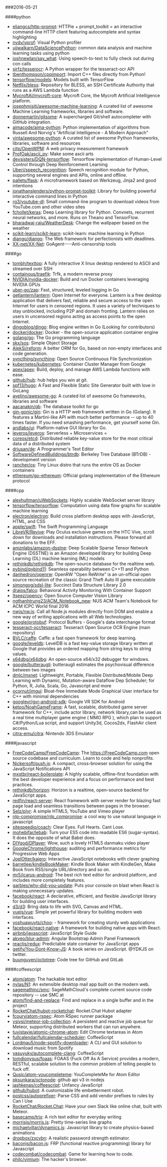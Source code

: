 ###2016-05-21

####python
* [eliangcs/http-prompt](https://github.com/eliangcs/http-prompt): HTTPie + prompt_toolkit = an interactive command-line HTTP client featuring autocomplete and syntax highlighting
* [nvdv/vprof](https://github.com/nvdv/vprof): Visual Python profiler
* [ujjwalkarn/DataSciencePython](https://github.com/ujjwalkarn/DataSciencePython): common data analysis and machine learning tasks using python
* [joshnewlan/say_what](https://github.com/joshnewlan/say_what): Using speech-to-text to fully check out during con calls
* [sirfz/tesserocr](https://github.com/sirfz/tesserocr): A Python wrapper for the tesseract-ocr API
* [tbenthompson/cppimport](https://github.com/tbenthompson/cppimport): Import C++ files directly from Python!
* [tensorflow/models](https://github.com/tensorflow/models): Models built with TensorFlow
* [Netflix/bless](https://github.com/Netflix/bless): Repository for BLESS, an SSH Certificate Authority that runs as a AWS Lambda function
* [MycroftAI/mycroft-core](https://github.com/MycroftAI/mycroft-core): Mycroft Core, the Mycroft Artificial Intelligence platform.
* [josephmisiti/awesome-machine-learning](https://github.com/josephmisiti/awesome-machine-learning): A curated list of awesome Machine Learning frameworks, libraries and software.
* [donnemartin/gitsome](https://github.com/donnemartin/gitsome): A supercharged Git/shell autocompleter with GitHub integration.
* [aimacode/aima-python](https://github.com/aimacode/aima-python): Python implementation of algorithms from Russell And Norvig's "Artificial Intelligence - A Modern Approach"
* [vinta/awesome-python](https://github.com/vinta/awesome-python): A curated list of awesome Python frameworks, libraries, software and resources
* [citp/OpenWPM](https://github.com/citp/OpenWPM): A web privacy measurement framework
* [ProfOak/ascii_py](https://github.com/ProfOak/ascii_py): Make some ascii arts
* [devsisters/DQN-tensorflow](https://github.com/devsisters/DQN-tensorflow): Tensorflow implementation of Human-Level Control through Deep Reinforcement Learning
* [Uberi/speech_recognition](https://github.com/Uberi/speech_recognition): Speech recognition module for Python, supporting several engines and APIs, online and offline.
* [pallets/flask](https://github.com/pallets/flask): A microframework based on Werkzeug, Jinja2 and good intentions
* [jonathanslenders/python-prompt-toolkit](https://github.com/jonathanslenders/python-prompt-toolkit): Library for building powerful interactive command lines in Python
* [rg3/youtube-dl](https://github.com/rg3/youtube-dl): Small command-line program to download videos from YouTube.com and other video sites
* [fchollet/keras](https://github.com/fchollet/keras): Deep Learning library for Python. Convnets, recurrent neural networks, and more. Runs on Theano and TensorFlow.
* [bharadwaj-raju/WeatherDesk](https://github.com/bharadwaj-raju/WeatherDesk): Change the wallpaper based on the weather
* [scikit-learn/scikit-learn](https://github.com/scikit-learn/scikit-learn): scikit-learn: machine learning in Python
* [django/django](https://github.com/django/django): The Web framework for perfectionists with deadlines.
* [XX-net/XX-Net](https://github.com/XX-net/XX-Net): GoAgent----Anti-censorship tools

####go
* [tombh/texttop](https://github.com/tombh/texttop): A fully interactive X linux desktop rendered to ASCII and streamed over SSH
* [containous/traefik](https://github.com/containous/traefik): Trfk, a modern reverse proxy
* [NVIDIA/nvidia-docker](https://github.com/NVIDIA/nvidia-docker): Build and run Docker containers leveraging NVIDIA GPUs
* [uber-go/zap](https://github.com/uber-go/zap): Fast, structured, leveled logging in Go
* [getlantern/lantern](https://github.com/getlantern/lantern):  Open Internet for everyone. Lantern is a free desktop application that delivers fast, reliable and secure access to the open Internet for users in censored regions. It uses a variety of techniques to stay unblocked, including P2P and domain fronting. Lantern relies on users in uncensored regions acting as access points to the open Internet.
* [dingoblog/dingo](https://github.com/dingoblog/dingo): Blog engine written in Go (Looking for contributors)
* [docker/docker](https://github.com/docker/docker): Docker - the open-source application container engine
* [golang/go](https://github.com/golang/go): The Go programming language
* [skx/sos](https://github.com/skx/sos): Simple Object Storage
* [AlekSi/reform](https://github.com/AlekSi/reform): A better ORM for Go, based on non-empty interfaces and code generation.
* [syncthing/syncthing](https://github.com/syncthing/syncthing): Open Source Continuous File Synchronization
* [kubernetes/kubernetes](https://github.com/kubernetes/kubernetes): Container Cluster Manager from Google
* [apex/apex](https://github.com/apex/apex): Build, deploy, and manage AWS Lambda functions with ease.
* [github/hub](https://github.com/github/hub): hub helps you win at git.
* [spf13/hugo](https://github.com/spf13/hugo): A Fast and Flexible Static Site Generator built with love in GoLang
* [avelino/awesome-go](https://github.com/avelino/awesome-go): A curated list of awesome Go frameworks, libraries and software
* [aacanakin/qb](https://github.com/aacanakin/qb): The database toolkit for go
* [gin-gonic/gin](https://github.com/gin-gonic/gin): Gin is a HTTP web framework written in Go (Golang). It features a Martini-like API with much better performance -- up to 40 times faster. If you need smashing performance, get yourself some Gin.
* [andlabs/ui](https://github.com/andlabs/ui): Platform-native GUI library for Go.
* [leveros/leveros](https://github.com/leveros/leveros): Serverless + Microservices = 
* [coreos/etcd](https://github.com/coreos/etcd): Distributed reliable key-value store for the most critical data of a distributed system
* [driusan/de](https://github.com/driusan/de): A Programmer's Text Editor
* [SoftwareDefinedBuildings/btrdb](https://github.com/SoftwareDefinedBuildings/btrdb): Berkeley Tree Database (BTrDB) - development version
* [rancher/os](https://github.com/rancher/os): Tiny Linux distro that runs the entire OS as Docker containers
* [ethereum/go-ethereum](https://github.com/ethereum/go-ethereum): Official golang implementation of the Ethereum protocol

####cpp
* [alexhultman/uWebSockets](https://github.com/alexhultman/uWebSockets): Highly scalable WebSocket server library
* [tensorflow/tensorflow](https://github.com/tensorflow/tensorflow): Computation using data flow graphs for scalable machine learning
* [electron/electron](https://github.com/electron/electron): Build cross platform desktop apps with JavaScript, HTML, and CSS
* [apple/swift](https://github.com/apple/swift): The Swift Programming Language
* [LibreVR/Revive](https://github.com/LibreVR/Revive): Play Oculus exclusive games on the HTC Vive, scroll down for downloads and installation instructions. Please forward all donations to the EFF.
* [amznlabs/amazon-dsstne](https://github.com/amznlabs/amazon-dsstne): Deep Scalable Sparse Tensor Network Engine (DSSTNE) is an Amazon developed library for building Deep Learning (DL) machine learning (ML) models
* [rethinkdb/rethinkdb](https://github.com/rethinkdb/rethinkdb): The open-source database for the realtime web.
* [pybind/pybind11](https://github.com/pybind/pybind11): Seamless operability between C++11 and Python
* [danhedron/openrw](https://github.com/danhedron/openrw): OpenRW "Open ReWrite" is an un-official open source recreation of the classic Grand Theft Auto III game executable
* [simongog/sdsl-lite](https://github.com/simongog/sdsl-lite): Succinct Data Structure Library 2.0
* [draios/falco](https://github.com/draios/falco): Behavioral Activity Monitoring With Container Support
* [Itseez/opencv](https://github.com/Itseez/opencv): Open Source Computer Vision Library
* [ngthanhtrung23/ACM_Notebook_new](https://github.com/ngthanhtrung23/ACM_Notebook_new): NUS ACM Team's Notebook for ACM ICPC World final 2016
* [nwjs/nw.js](https://github.com/nwjs/nw.js): Call all Node.js modules directly from DOM and enable a new way of writing applications with all Web technologies.
* [google/protobuf](https://github.com/google/protobuf): Protocol Buffers - Google's data interchange format
* [tesseract-ocr/tesseract](https://github.com/tesseract-ocr/tesseract): Tesseract Open Source OCR Engine (main repository)
* [BVLC/caffe](https://github.com/BVLC/caffe): Caffe: a fast open framework for deep learning.
* [google/leveldb](https://github.com/google/leveldb): LevelDB is a fast key-value storage library written at Google that provides an ordered mapping from string keys to string values.
* [x64dbg/x64dbg](https://github.com/x64dbg/x64dbg): An open-source x64/x32 debugger for windows.
* [google/butteraugli](https://github.com/google/butteraugli): butteraugli estimates the psychovisual difference between two images
* [dmlc/mxnet](https://github.com/dmlc/mxnet): Lightweight, Portable, Flexible Distributed/Mobile Deep Learning with Dynamic, Mutation-aware Dataflow Dep Scheduler; for Python, R, Julia, Scala, Go, Javascript and more
* [ocornut/imgui](https://github.com/ocornut/imgui): Bloat-free Immediate Mode Graphical User interface for C++ with minimal dependencies
* [googlevr/gvr-android-sdk](https://github.com/googlevr/gvr-android-sdk): Google VR SDK for Android
* [ketoo/NoahGameFrame](https://github.com/ketoo/NoahGameFrame): A fast, scalable, distributed game server framework for C++, include actor library, network library,can be used as a real time multiplayer game engine ( MMO RPG ), which plan to support C#/Python/Lua script, and support Unity3d, Cocos2dx, FlashAir client access.
* [citra-emu/citra](https://github.com/citra-emu/citra): Nintendo 3DS Emulator

####javascript
* [FreeCodeCamp/FreeCodeCamp](https://github.com/FreeCodeCamp/FreeCodeCamp): The https://FreeCodeCamp.com open source codebase and curriculum. Learn to code and help nonprofits.
* [Nickersoft/push.js](https://github.com/Nickersoft/push.js): A compact, cross-browser solution for using the JavaScript Notifications API
* [mxstbr/react-boilerplate](https://github.com/mxstbr/react-boilerplate):  A highly scalable, offline-first foundation with the best developer experience and a focus on performance and best practices.
* [rethinkdb/horizon](https://github.com/rethinkdb/horizon): Horizon is a realtime, open-source backend for JavaScript apps.
* [redfin/react-server](https://github.com/redfin/react-server): React framework with server render for blazing fast page load and seamless transitions between pages in the browser.
* [Selz/plyr](https://github.com/Selz/plyr): A simple HTML5, YouTube and Vimeo player
* [nlp-compromise/nlp_compromise](https://github.com/nlp-compromise/nlp_compromise): a cool way to use natural language in javascript
* [sitespeedio/coach](https://github.com/sitespeedio/coach): Clear Eyes. Full Hearts. Cant Lose.
* [mohebifar/lebab](https://github.com/mohebifar/lebab): Turn your ES5 code into readable ES6 (sugar-syntax). It does the opposite of what Babel does.
* [DIYgod/DPlayer](https://github.com/DIYgod/DPlayer): Wow, such a lovely HTML5 danmaku video player
* [GoogleChrome/lighthouse](https://github.com/GoogleChrome/lighthouse): auditing and performance metrics for Progressive Web Apps
* [JoelOtter/kajero](https://github.com/JoelOtter/kajero): Interactive JavaScript notebooks with clever graphing
* [barretlee/kindleBookMaker](https://github.com/barretlee/kindleBookMaker): Kindle Book Maker with KindleGen, Make Book from RSS/single URL/directory and so on.
* [mr5/icarus-android](https://github.com/mr5/icarus-android): The best rich text editor for android platform, and includes more completely features. 
* [garbles/why-did-you-update](https://github.com/garbles/why-did-you-update):  Puts your console on blast when React is making unnecessary updates.
* [facebook/react](https://github.com/facebook/react): A declarative, efficient, and flexible JavaScript library for building user interfaces.
* [d3/d3](https://github.com/d3/d3): Bring data to life with SVG, Canvas and HTML. 
* [vuejs/vue](https://github.com/vuejs/vue): Simple yet powerful library for building modern web interfaces.
* [yoshuawuyts/choo](https://github.com/yoshuawuyts/choo):  - framework for creating sturdy web applications
* [facebook/react-native](https://github.com/facebook/react-native): A framework for building native apps with React.
* [airbnb/javascript](https://github.com/airbnb/javascript): JavaScript Style Guide
* [akveo/blur-admin](https://github.com/akveo/blur-admin): Angular Bootstrap Admin Panel Framework
* [reactjs/redux](https://github.com/reactjs/redux): Predictable state container for JavaScript apps
* [getify/You-Dont-Know-JS](https://github.com/getify/You-Dont-Know-JS): A book series on JavaScript. @YDKJS on twitter.
* [buunguyen/octotree](https://github.com/buunguyen/octotree): Code tree for GitHub and GitLab

####coffeescript
* [atom/atom](https://github.com/atom/atom): The hackable text editor
* [nylas/N1](https://github.com/nylas/N1):  An extensible desktop mail app built on the modern web.
* [sagemathinc/smc](https://github.com/sagemathinc/smc): SageMathCloud's complete current source code repository -- use SMC at
* [atom/find-and-replace](https://github.com/atom/find-and-replace): Find and replace in a single buffer and in the project
* [RocketChat/hubot-rocketchat](https://github.com/RocketChat/hubot-rocketchat): Rocket.Chat Hubot adapter
* [fcoury/atom-rspec](https://github.com/fcoury/atom-rspec): Atom RSpec runner package
* [vsivsi/meteor-job-collection](https://github.com/vsivsi/meteor-job-collection): A persistent and reactive job queue for Meteor, supporting distributed workers that can run anywhere.
* [tuvistavie/atomic-chrome-atom](https://github.com/tuvistavie/atomic-chrome-atom): Edit Chrome textareas in Atom
* [fullcalendar/fullcalendar-scheduler](https://github.com/fullcalendar/fullcalendar-scheduler): CoffeeScript
* [Lordmau5/node-spotify-downloader](https://github.com/Lordmau5/node-spotify-downloader): A CLI and GUI solution to download music from Spotify
* [yasuyuky/autocomplete-clang](https://github.com/yasuyuky/autocomplete-clang): CoffeeScript
* [tomdionysus/foaas](https://github.com/tomdionysus/foaas): FOAAS (Fuck Off As A Service) provides a modern, RESTful, scalable solution to the common problem of telling people to fuck off.
* [Qusic/atom-youcompleteme](https://github.com/Qusic/atom-youcompleteme): YouCompleteMe for Atom Editor
* [pksunkara/octonode](https://github.com/pksunkara/octonode): github api v3 in nodejs
* [jashkenas/coffeescript](https://github.com/jashkenas/coffeescript): Unfancy JavaScript
* [github/hubot](https://github.com/github/hubot): A customizable life embetterment robot.
* [postcss/autoprefixer](https://github.com/postcss/autoprefixer): Parse CSS and add vendor prefixes to rules by Can I Use
* [RocketChat/Rocket.Chat](https://github.com/RocketChat/Rocket.Chat): Have your own Slack like online chat, built with Meteor.
* [basecamp/trix](https://github.com/basecamp/trix): A rich text editor for everyday writing
* [morrisjs/morris.js](https://github.com/morrisjs/morris.js): Pretty time-series line graphs
* [michaelvillar/dynamics.js](https://github.com/michaelvillar/dynamics.js): Javascript library to create physics-based animations
* [dropbox/zxcvbn](https://github.com/dropbox/zxcvbn): A realistic password strength estimator.
* [baconjs/bacon.js](https://github.com/baconjs/bacon.js): FRP (functional reactive programming) library for Javascript
* [codecombat/codecombat](https://github.com/codecombat/codecombat): Game for learning how to code.
* [philc/vimium](https://github.com/philc/vimium): The hacker's browser.
